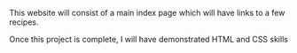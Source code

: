 This website will consist of a main index page which will have links to a few recipes.

Once this project is complete, I will have demonstrated HTML and CSS skills